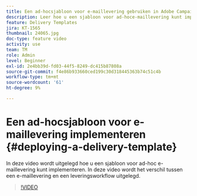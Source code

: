 ```yaml
---
title: Een ad-hocsjabloon voor e-maillevering gebruiken in Adobe Campaign Classic
description: Leer hoe u een sjabloon voor ad-hoce-maillevering kunt implementeren en het verschil tussen een e-maillevering en een leveringsworkflow kunt begrijpen.
feature: Delivery Templates
jira: KT-1565
thumbnail: 24065.jpg
doc-type: feature video
activity: use
team: TM
role: Admin
level: Beginner
exl-id: 2e4bb39d-fd03-44f5-8249-dc415b87808a
source-git-commit: f4e86b933660ced199c30d318445363b74c51c4b
workflow-type: tm+mt
source-wordcount: '61'
ht-degree: 9%

---
```


# Een ad-hocsjabloon voor e-maillevering implementeren {#deploying-a-delivery-template}

In deze video wordt uitgelegd hoe u een sjabloon voor ad-hoc e-maillevering kunt implementeren. In deze video wordt het verschil tussen een e-maillevering en een leveringsworkflow uitgelegd.

>[!VIDEO](https://video.tv.adobe.com/v/24065?quality=12&learn=on)

